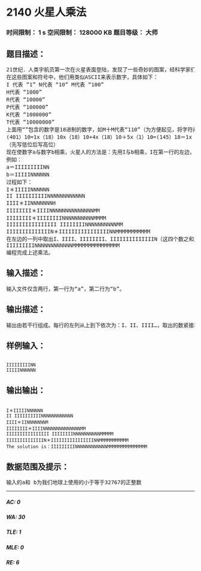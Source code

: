 # 2140 火星人乘法   
### 时间限制： 1 s     空间限制： 128000 KB     题目等级： 大师  
## 题目描述：  

<pre>
21世纪．人类宇航员第一次在火星表面登陆，发现了一些奇妙的图案，经科学家们的研究，猜想其中的某一部分可能为火星人计算两个数相乘的记录，且它们用的是18进制。
在这些图案和符号中，他们用类似ASCII来表示数字，具体如下：
I 代表 “1” N代表 “10” M代表 “100”
H代表 “1000”
R代表 “10000”
P代表 “100000”
K代表 “1000000”
T代表 “10000000”
上面用“”包含的数字是18进制的数字，如M十M代表“110”（为方便起见，将字符间的加号省略，写为NM），相当于我们所用的十进制数342（342=18x18＋18）。而我们的十进制数401，火星人写为：
(401）10=1x（18）10x（18）10+4x（18）10＋5x（1）10=(145）18＝1x（100）18＋4x（10）18＋5x（1）18=IIIIINNNNM
（先写低位后写高位）
现在使数字a与数字b相乘，火星人的方法是：先用I与b相乘，I在第一行的左边，右边为I与b的积，再用II与b相乘，第二行输出II及II与b的积，每次加倍，依次用IIII、 IIIIIIII等去乘b，直到当各行左边一列的数的和大于等于a为止。
例如：
a＝IIIIIIIIINN
b＝IIIIINNNNNN
过程如下：
I＊IIIIINNNNNN
II IIIIIIIIIINNNNNNNNNNNN
IIII＊IINNNNNNNH
IIIIIIII＊IIIINNNNNNNNNNNNNNMM
IIIIIIII＊IIIIIIIINNNNNNNNNNMMMM
IIIIIIIIIIIIIIII IIIIIIIINNNNNNNNNNMM
IIIIIIIIIIIIIIN＊IIIIIIIIIIIIIIIINNMMMMMMMMMMM
在左边的一列中取出I、IIII、IIIIIIII、IIIIIIIIIIIIIIN（这四个数之和为a，取出的数紧接输出一个“＊”，这四行对应的右边的四项之和即为a X b，结果为：
IIIIIIIIINNNNNNNNNNNNMMMMMMMMMMMMMMM
编程完成上述乘法。
</pre>
  
  
## 输入描述：  

<pre>
输入文件仅含两行，第一行为“a”，第二行为“b”。
</pre>
  
  
## 输出描述：  

<pre>
输出由若干行组成。每行的左列从上到下依次为：I、II、IIII…，取出的数紧接着输出一个“＊”，右列从上到下依次为：I、II、IIII等与b的乘积，左列与右列之间用一个空格隔开。最后的一行输出“The solution is ：”和最后的积axb。
</pre>
  
  
## 样例输入：  

<pre><code>
IIIIIIIIINN
IIIIINNNNNN
</code></pre>
  
  
## 输出输出：  

<pre><code>
I＊IIIIINNNNNN
II IIIIIIIIIINNNNNNNNNNNN
IIII＊IINNNNNNNM
IIIIIIII＊IIIINNNNNNNNNNNNNNMM
IIIIIIIIIIIIIIII IIIIIIIINNNNNNNNNNMMMMM
IIIIIIIIIIIIIIN＊IIIIIIIIIIIIIIIINNMMMMMMMMMMM
The solution is：IIIIIIIIINNNNNNNNNNNNMMMMMMMMMMMMMMM
</code></pre>
  
  
## 数据范围及提示：  

<pre>
输入的a和 b为我们地球上使用的小于等于32767的正整数
</pre>
  
  
***  

##### AC: 0  
##### WA: 30  
##### TLE: 1  
##### MLE: 0  
##### RE: 6  
